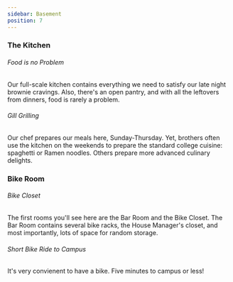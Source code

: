 ```yaml
---
sidebar: Basement
position: 7
---
```

### The Kitchen

###### Food is no Problem

Our full-scale kitchen contains everything we need to satisfy our late night brownie cravings. Also, there's an open pantry, and with all the leftovers from dinners, food is rarely a problem.

###### Gill Grilling

Our chef prepares our meals here, Sunday-Thursday. Yet, brothers often use the kitchen on the weekends to prepare the standard college cuisine: spaghetti or Ramen noodles. Others prepare more advanced culinary delights.

### Bike Room

###### Bike Closet

The first rooms you'll see here are the Bar Room and the Bike Closet. The Bar Room contains several bike racks, the House Manager's closet, and most importantly, lots of space for random storage.

###### Short Bike Ride to Campus

It's very convienent to have a bike. Five minutes to campus or less!
